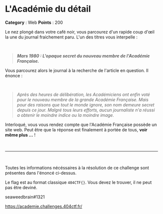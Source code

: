 # L'Académie du détail

**Category** : Web
**Points** : 200

Le nez plongé dans votre café noir, vous parcourez d'un rapide coup d'œil la une du journal fraichement paru. L'un des titres vous interpelle : 


<p class="space">&nbsp;</p>

> <div style="margin-bottom: 1em;"><i><b> Mars 1980 : L'opaque secret du nouveau membre de l'Académie Française.</b></i></div>

Vous parcourez alors le journal à la recherche de l'article en question. Il énonce :

<p class="space">&nbsp;</p>

> <div style="margin-bottom: 1em;"><i>Après des heures de délibération, les Académiciens ont enfin voté pour le nouveau membre de la grande Académie Française. Mais pour des raisons que tout le monde ignore, son nom demeure secret depuis ce jour. Malgré tous leurs efforts, aucun journaliste n'a réussi a obtenir le moindre indice ou la moindre image.</i></div>

Interloqué, vous vous rendez compte que l'Académie Française possède un site web. Peut être que la réponse est finalement à portée de tous, **voir même plus ...** !

<p class="space">&nbsp;</p>

***

<p class="space">&nbsp;</p>


Toutes les informations nécéssaires à la résolution de ce challenge sont présentes dans l'énoncé ci-dessus.

Le flag est au format classique `404CTF{}`. Vous devez le trouver, il ne peut pas être deviné.


<div class="author">seaweedbrain#1321</div>

https://academie.challenges.404ctf.fr/



